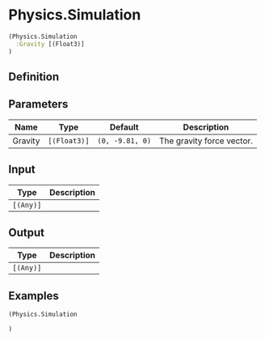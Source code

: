 # Physics.Simulation

```clojure
(Physics.Simulation
  :Gravity [(Float3)]
)
```

## Definition


## Parameters
| Name | Type | Default | Description |
|------|------|---------|-------------|
| Gravity | `[(Float3)]` | `(0, -9.81, 0)` | The gravity force vector. |


## Input
| Type | Description |
|------|-------------|
| `[(Any)]` |  |


## Output
| Type | Description |
|------|-------------|
| `[(Any)]` |  |


## Examples

```clojure
(Physics.Simulation

)
```
